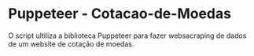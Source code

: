 # Puppeteer - Cotacao-de-Moedas
<div> 
  O script ultiliza a biblioteca Puppeteer para fazer websacraping de dados de um website de cotação de moedas.
</div>
